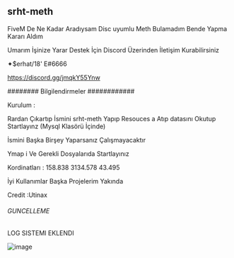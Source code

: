 ## srht-meth ##

FiveM De Ne Kadar Aradıysam Disc uyumlu Meth Bulamadım Bende Yapma Kararı Aldım

Umarım İşinize Yarar Destek İçin Discord Üzerinden İletişim Kurabilirsiniz

✦$erhat/18' E#6666

https://discord.gg/jmqkY55Ynw

######## Bilgilendirmeler ############

Kurulum :

Rardan Çıkartıp İsmini srht-meth Yapıp Resouces a Atıp datasını Okutup Startlayınz (Mysql Klasörü İçinde)

İsmini Başka Birşey Yaparsanız Çalışmayacaktır

Ymap i Ve Gerekli Dosyalarıda Startlayınız

Kordinatları : 158.838 3134.578 43.495

İyi Kullanımlar Başka Projelerim Yakında

Credit :Utinax


######           GUNCELLEME           ############


LOG SISTEMI EKLENDI 

![image](https://cdn.discordapp.com/attachments/827928307139477585/854972736149258251/METH.PNG)
